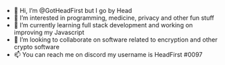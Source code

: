 - 👋 Hi, I’m @GotHeadFirst but I go by Head
- 👀 I’m interested in programming, medicine, privacy and other fun stuff
- 🌱 I’m currently learning full stack development and working on improving my Javascript
- 💞️ I’m looking to collaborate on software related to encryption and other crypto software
- 📫 You can reach me on discord my username is HeadFirst #0097 

<!---
GotHeadFirst/GotHeadFirst is a ✨ special ✨ repository because its `README.md` (this file) appears on your GitHub profile.
You can click the Preview link to take a look at your changes.
--->
